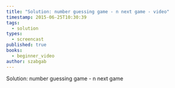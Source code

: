 ```yaml
---
title: "Solution: number guessing game - n next game - video"
timestamp: 2015-06-25T10:30:39
tags:
  - solution
types:
  - screencast
published: true
books:
  - beginner_video
author: szabgab
---
```



Solution: number guessing game - n next game


<slidecast file="beginner-perl/solution-number-guessing-game-n-next-game" youtube="sWIa9T4fkEA" />

